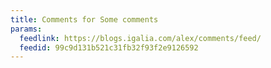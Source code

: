 ```yaml
---
title: Comments for Some comments
params:
  feedlink: https://blogs.igalia.com/alex/comments/feed/
  feedid: 99c9d131b521c31fb32f93f2e9126592
---
```

